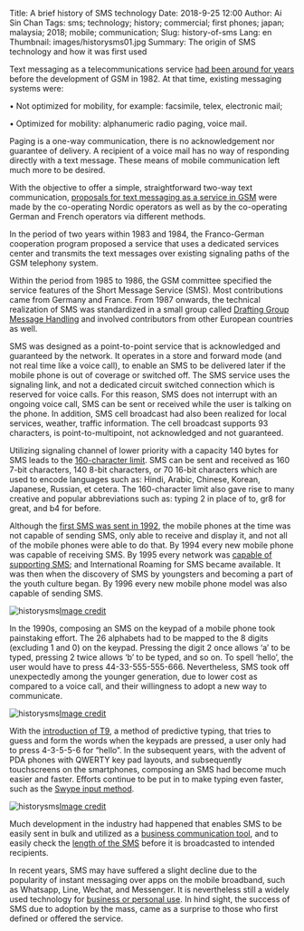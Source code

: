 Title: A brief history of SMS technology
Date: 2018-9-25 12:00
Author: Ai Sin Chan
Tags: sms; technology; history; commercial; first phones; japan; malaysia; 2018; mobile; communication; 
Slug: history-of-sms
Lang: en
Thumbnail: images/historysms01.jpg
Summary: The origin of SMS technology and how it was first used

Text messaging as a telecommunications service [had been around for years](http://www.gsmhistory.com/wp-content/uploads/2013/02/SMS-Description-1991-by-K-Holley.pdf) before the development of GSM in 1982. At that time, existing messaging systems were:

•	Not optimized for mobility, for example: facsimile, telex, electronic mail;

•	Optimized for mobility: alphanumeric radio paging, voice mail.

Paging is a one-way communication, there is no acknowledgement nor guarantee of delivery. A recipient of a voice mail has no way of responding directly with a text message. These means of mobile communication left much more to be desired. 

With the objective to offer a simple, straightforward two-way text communication, [proposals for text messaging as a service in GSM](http://www.gsm-history.org/31.html) were made by the co-operating Nordic operators as well as by the co-operating German and French operators via different methods. 

In the period of two years within 1983 and 1984, the Franco-German cooperation program proposed a service that uses a dedicated services center and transmits the text messages over existing signaling paths of the GSM telephony system. 

Within the period from 1985 to 1986, the GSM committee specified the service features of the Short Message Service (SMS). Most contributions came from Germany and France. From 1987 onwards, the technical realization of SMS was standardized in a small group called [Drafting Group Message Handling](https://www.etsi.org/technologies-clusters/technologies/past-work/cellular-history) and involved contributors from other European countries as well. 

SMS was designed as a point-to-point service that is acknowledged and guaranteed by the network. It operates in a store and forward mode (and not real time like a voice call), to enable an SMS to be delivered later if the mobile phone is out of coverage or switched off. The SMS service uses the signaling link, and not a dedicated circuit switched connection which is reserved for voice calls. For this reason, SMS does not interrupt with an ongoing voice call, SMS can be sent or received while the user is talking on the phone. In addition, SMS cell broadcast had also been realized for local services, weather, traffic information. The cell broadcast supports 93 characters, is point-to-multipoint, not acknowledged and not guaranteed.

Utilizing signaling channel of lower priority with a capacity 140 bytes for SMS leads to the [160-character limit](https://en.wikipedia.org/wiki/SMS). SMS can be sent and received as 160 7-bit characters, 140 8-bit characters, or 70 16-bit characters which are used to encode languages such as: Hindi, Arabic, Chinese, Korean, Japanese, Russian, et cetera. The 160-character limit also gave rise to many creative and popular abbreviations such as: typing 2 in place of to, gr8 for great, and b4 for before. 

Although the [first SMS was sent in 1992](https://blog.xoxzo.com/2018/08/01/history-of-2g/), the mobile phones at the time was not capable of sending SMS, only able to receive and display it, and not all of the mobile phones were able to do that. By 1994 every new mobile phone was capable of receiving SMS. By 1995 every network was [capable of supporting SMS](http://www.gsm-history.org/32.html); and International Roaming for SMS became available. It was then when the discovery of SMS by youngsters and becoming a part of the youth culture began. By 1996 every new mobile phone model was also capable of sending SMS. 

![historysms](/images/smshistory01.jpg)<a class="caption" href="https://www.theguardian.com/technology/2017/may/30/dumbphone-can-i-survive-modern-life-with-the-original-nokia-3310">Image credit</a>

In the 1990s, composing an SMS on the keypad of a mobile phone took painstaking effort. The 26 alphabets had to be mapped to the 8 digits (excluding 1 and 0) on the keypad. Pressing the digit 2 once allows ‘a’ to be typed, pressing 2 twice allows ‘b’ to be typed, and so on. To spell ‘hello’, the user would have to press 44-33-555-555-666. Nevertheless, SMS took off unexpectedly among the younger generation, due to lower cost as compared to a voice call, and their willingness to adopt a new way to communicate. 

![historysms](/images/smshistory02.jpg)<a class="caption" href="https://www.dreamstime.com/royalty-free-stock-photography-cell-phone-keypad-image2288707">Image credit</a>

With the [introduction of T9](https://www.cnet.com/news/move-over-t9-here-comes-swype/), a method of predictive typing, that tries to guess and form the words when the keypads are pressed, a user only had to press 4-3-5-5-6 for “hello”. In the subsequent years, with the advent of PDA phones with QWERTY key pad layouts, and subsequently touchscreens on the smartphones, composing an SMS had become much easier and faster. Efforts continue to be put in to make typing even faster, such as the [Swype input method](https://www.cnet.com/news/move-over-t9-here-comes-swype/).

![historysms](/images/smshistory03.jpg)<a class="caption" href="https://www.cnet.com/news/move-over-t9-here-comes-swype/">Image credit</a>

Much development in the industry had happened that enables SMS to be easily sent in bulk and utilized as a [business communication tool](https://www.xoxzo.com/en/about/sms-api/), and to easily check the [length of the SMS](http://chadselph.github.io/smssplit/) before it is broadcasted to intended recipients. 

In recent years, SMS may have suffered a slight decline due to the popularity of instant messaging over apps on the mobile broadband, such as Whatsapp, Line, Wechat, and Messenger. It is nevertheless still a widely used technology for [business or personal use](https://www.xoxzo.com/en/about/sms-api/). In hind sight, the success of SMS due to adoption by the mass, came as a surprise to those who first defined or offered the service.
